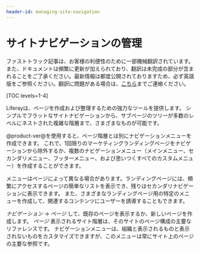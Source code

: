 ```yaml
---
header-id: managing-site-navigation
---
```


# サイトナビゲーションの管理

<p class="alert alert-info"><span class="wysiwyg-color-blue120">ファストトラック記事は、お客様の利便性のために一部機械翻訳されています。また、ドキュメントは頻繁に更新が加えられており、翻訳は未完成の部分が含まれることをご了承ください。最新情報は都度公開されておりますため、必ず英語版をご参照ください。翻訳に問題がある場合は、<a href="mailto:support-content-jp@liferay.com">こちら</a>までご連絡ください。</span></p>

[TOC levels=1-4]

Liferayは、ページを作成および整理するための強力なツールを提供します。 シンプルでフラットなサイトナビゲーションから、サブページのツリーが多数のレベルにネストされた複雑な階層まで、さまざまなものが可能です。

@product-ver@を使用すると、ページ階層とは別にナビゲーションメニューを作成できます。 これで、1回限りのマーケティングランディングページをナビゲーションから除外するか、複数のナビゲーションメニュー（メインメニュー、セカンダリメニュー、フッターメニュー、および思いつくすべてのカスタムメニュー）を作成することができます。

メニューはページによって異なる場合があります。ランディングページには、頻繁にアクセスするページの簡単なリストを表示でき、残りはセカンダリナビゲーションに表示できます。 また、さまざまなランディングページ用の特定のメニューを作成して、関連するコンテンツにユーザーを誘導することもできます。

*ナビゲーション* → *ページ* して、既存のページを表示するか、新しいページを作成します。 *ページ* 表示されるサイト階層は、そのサイトのページ構成の主要なリファレンスです。 ナビゲーションメニューは、組織と表示されるものと表示されないものをカスタマイズできますが、このメニューは常にサイト上のページの主要な参照です。

